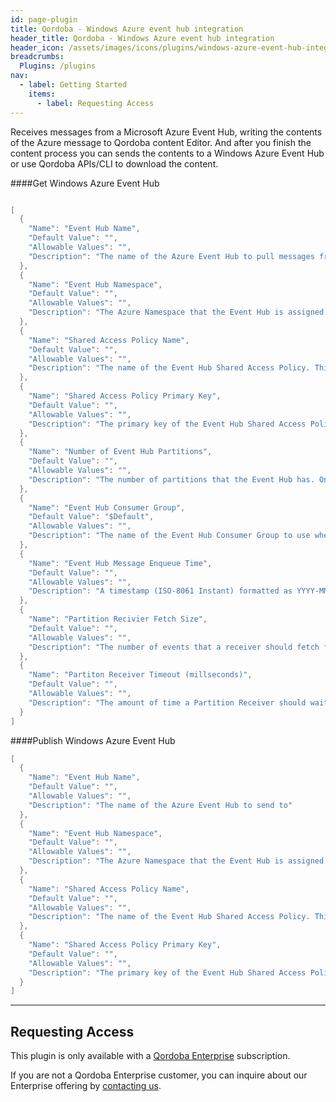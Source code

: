 ```yaml
---
id: page-plugin
title: Qordoba - Windows Azure event hub integration
header_title: Qordoba - Windows Azure event hub integration
header_icon: /assets/images/icons/plugins/windows-azure-event-hub-integration.png
breadcrumbs:
  Plugins: /plugins
nav:
  - label: Getting Started
    items:
      - label: Requesting Access
---
```


Receives messages from a Microsoft Azure Event Hub, writing the contents of the Azure message to Qordoba content Editor. And after you finish the content process you can sends the contents to a Windows Azure Event Hub or use Qordoba APIs/CLI to download the content.


####Get Windows Azure Event Hub
```java

[
  {
    "Name": "Event Hub Name",
    "Default Value": "",
    "Allowable Values": "",
    "Description": "The name of the Azure Event Hub to pull messages from"
  },
  {
    "Name": "Event Hub Namespace",
    "Default Value": "",
    "Allowable Values": "",
    "Description": "The Azure Namespace that the Event Hub is assigned to. This is generally equal to <Event Hub Name>-ns"
  },
  {
    "Name": "Shared Access Policy Name",
    "Default Value": "",
    "Allowable Values": "",
    "Description": "The name of the Event Hub Shared Access Policy. This Policy must have Listen permissions."
  },
  {
    "Name": "Shared Access Policy Primary Key",
    "Default Value": "",
    "Allowable Values": "",
    "Description": "The primary key of the Event Hub Shared Access Policy\nSensitive Property: true"
  },
  {
    "Name": "Number of Event Hub Partitions",
    "Default Value": "",
    "Allowable Values": "",
    "Description": "The number of partitions that the Event Hub has. Only this number of partitions will be used, so it is important to ensure that if the number of partitions changes that this value be updated. Otherwise, some messages may not be consumed."
  },
  {
    "Name": "Event Hub Consumer Group",
    "Default Value": "$Default",
    "Allowable Values": "",
    "Description": "The name of the Event Hub Consumer Group to use when pulling events"
  },
  {
    "Name": "Event Hub Message Enqueue Time",
    "Default Value": "",
    "Allowable Values": "",
    "Description": "A timestamp (ISO-8061 Instant) formatted as YYYY-MM-DDThhmmss.sssZ (2016-01-01T01:01:01.000Z) from which messages should have been enqueued in the EventHub to start reading from"
  },
  {
    "Name": "Partition Recivier Fetch Size",
    "Default Value": "",
    "Allowable Values": "",
    "Description": "The number of events that a receiver should fetch from an EventHubs partition before returning. Default(100)"
  },
  {
    "Name": "Partiton Receiver Timeout (millseconds)",
    "Default Value": "",
    "Allowable Values": "",
    "Description": "The amount of time a Partition Receiver should wait to receive the Fetch Size before returning. Default(60000)"
  }
]

```

####Publish Windows Azure Event Hub
```java
[
  {
    "Name": "Event Hub Name",
    "Default Value": "",
    "Allowable Values": "",
    "Description": "The name of the Azure Event Hub to send to"
  },
  {
    "Name": "Event Hub Namespace",
    "Default Value": "",
    "Allowable Values": "",
    "Description": "The Azure Namespace that the Event Hub is assigned to. This is generally equal to <Event Hub Name>-ns"
  },
  {
    "Name": "Shared Access Policy Name",
    "Default Value": "",
    "Allowable Values": "",
    "Description": "The name of the Event Hub Shared Access Policy. This Policy must have Send permissions."
  },
  {
    "Name": "Shared Access Policy Primary Key",
    "Default Value": "",
    "Allowable Values": "",
    "Description": "The primary key of the Event Hub Shared Access Policy\nSensitive Property: true"
  }
]

```


----

## Requesting Access

This plugin is only available with a [Qordoba Enterprise](https://qordobahq.com/qordoba-enterprise-edition)
subscription.

If you are not a Qordoba Enterprise customer, you can inquire about our
Enterprise offering by [contacting us](https://qordobahq.com/request-demo).
